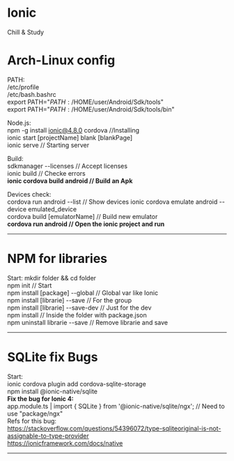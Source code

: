 # Ionic
Chill &amp; Study

# Arch-Linux config
PATH:  
/etc/profile  
/etc/bash.bashrc  
  export PATH="$PATH:/$HOME/user/Android/Sdk/tools"  
  export PATH="$PATH:/$HOME/user/Android/Sdk/tools/bin"  

Node.js:  
  npm -g install ionic@4.8.0 cordova //Installing  
  ionic start [projectName] blank [blankPage]  
  ionic serve // Starting server  

Build:  
  sdkmanager --licenses // Accept licenses  
  ionic build // Checke errors  
  **ionic cordova build android // Build an Apk**  
  
Devices check:  
  cordova run android  --list // Show devices
  ionic cordova emulate android --device emulated_device  
  cordova build [emulatorName] // Build new emulator  
  **cordova run android // Open the ionic project and run**  

-----------------------------------

# NPM for libraries  
Start:
  mkdir folder && cd folder  
  npm init // Start  
  npm install [package] --global // Global var like Ionic  
  npm install [librarie] --save // For the group  
  npm install [librarie] --save-dev // Just for the dev  
  npm install // Inside the folder with package.json  
  npm uninstall librarie --save // Remove librarie and save  

-----------------------------------

# SQLite fix Bugs  
Start:  
  ionic cordova plugin add cordova-sqlite-storage  
  npm install @ionic-native/sqlite  
**Fix the bug for Ionic 4:**  
  app.module.ts | import { SQLite } from '@ionic-native/sqlite/ngx'; // Need to use "package/ngx"  
Refs for this bug:  
https://stackoverflow.com/questions/54396072/type-sqliteoriginal-is-not-assignable-to-type-provider  
https://ionicframework.com/docs/native  

-----------------------------------
